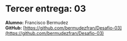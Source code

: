 # Tercer entrega: 03

**Alumno:** Francisco Bermudez  
**GitHub:** [https://github.com/bermudezfran/Desafio-03](https://github.com/bermudezfran/Desafio-03)  
